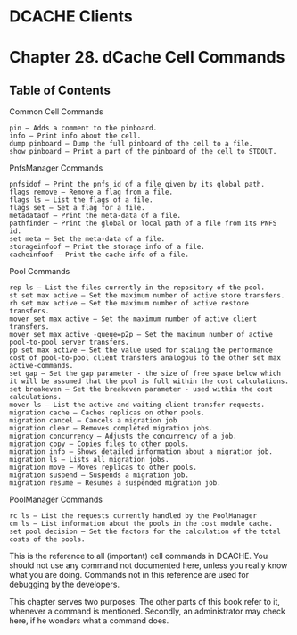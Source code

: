 DCACHE Clients
==============

Chapter 28. dCache Cell Commands
================================

Table of Contents
------------------

Common Cell Commands

    pin — Adds a comment to the pinboard.
    info — Print info about the cell.
    dump pinboard — Dump the full pinboard of the cell to a file.
    show pinboard — Print a part of the pinboard of the cell to STDOUT.

PnfsManager Commands

    pnfsidof — Print the pnfs id of a file given by its global path.
    flags remove — Remove a flag from a file.
    flags ls — List the flags of a file.
    flags set — Set a flag for a file.
    metadataof — Print the meta-data of a file.
    pathfinder — Print the global or local path of a file from its PNFS id.
    set meta — Set the meta-data of a file.
    storageinfoof — Print the storage info of a file.
    cacheinfoof — Print the cache info of a file.

Pool Commands

    rep ls — List the files currently in the repository of the pool.
    st set max active — Set the maximum number of active store transfers.
    rh set max active — Set the maximum number of active restore transfers.
    mover set max active — Set the maximum number of active client transfers.
    mover set max active -queue=p2p — Set the maximum number of active pool-to-pool server transfers.
    pp set max active — Set the value used for scaling the performance cost of pool-to-pool client transfers analogous to the other set max active-commands.
    set gap — Set the gap parameter - the size of free space below which it will be assumed that the pool is full within the cost calculations.
    set breakeven — Set the breakeven parameter - used within the cost calculations.
    mover ls — List the active and waiting client transfer requests.
    migration cache — Caches replicas on other pools.
    migration cancel — Cancels a migration job
    migration clear — Removes completed migration jobs.
    migration concurrency — Adjusts the concurrency of a job.
    migration copy — Copies files to other pools.
    migration info — Shows detailed information about a migration job.
    migration ls — Lists all migration jobs.
    migration move — Moves replicas to other pools.
    migration suspend — Suspends a migration job.
    migration resume — Resumes a suspended migration job.

PoolManager Commands

    rc ls — List the requests currently handled by the PoolManager
    cm ls — List information about the pools in the cost module cache.
    set pool decision — Set the factors for the calculation of the total costs of the pools.

This is the reference to all (important) cell commands in DCACHE. You should not use any command not documented here, unless you really know what you are doing. Commands not in this reference are used for debugging by the developers.

This chapter serves two purposes: The other parts of this book refer to it, whenever a command is mentioned. Secondly, an administrator may check here, if he wonders what a command does.
